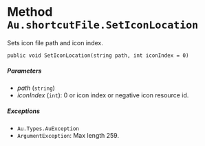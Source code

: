 # Method `Au.shortcutFile.SetIconLocation`

Sets icon file path and icon index.

```
public void SetIconLocation(string path, int iconIndex = 0)
```

##### Parameters

- *path*  (`string`)
- *iconIndex*  (`int`):
    0 or icon index or negative icon resource id.

##### Exceptions

- `Au.Types.AuException`
- `ArgumentException`:
    Max length 259.